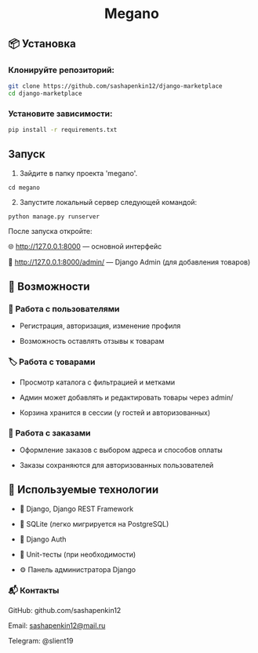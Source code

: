 ﻿<h1 align="center">Megano</h1>

## 📦 Установка

### Клонируйте репозиторий:

```bash
git clone https://github.com/sashapenkin12/django-marketplace
cd django-marketplace
```

### Установите зависимости:

```bash
pip install -r requirements.txt
```

## Запуск

1. Зайдите в папку проекта 'megano'.

```
cd megano
```

2. Запустите локальный сервер следующей командой:

```
python manage.py runserver
```

После запуска откройте:

🌐 http://127.0.0.1:8000 — основной интерфейс

🔐 http://127.0.0.1:8000/admin/ — Django Admin (для добавления товаров)

## 📕 Возможности

### 👤 Работа с пользователями

- Регистрация, авторизация, изменение профиля

- Возможность оставлять отзывы к товарам

### 🏷️ Работа с товарами

- Просмотр каталога с фильтрацией и метками

- Админ может добавлять и редактировать товары через admin/

- Корзина хранится в сессии (у гостей и авторизованных)

### 🚚 Работа с заказами

- Оформление заказов с выбором адреса и способов оплаты

- Заказы сохраняются для авторизованных пользователей

## 🧰 Используемые технологии
- 🐍 Django, Django REST Framework

- 💾 SQLite (легко мигрируется на PostgreSQL)

- 🔐 Django Auth

- 🧪 Unit-тесты (при необходимости)

- ⚙️ Панель администратора Django



### 📬 Контакты

GitHub: github.com/sashapenkin12

Email: sashapenkin12@mail.ru

Telegram: @slient19

